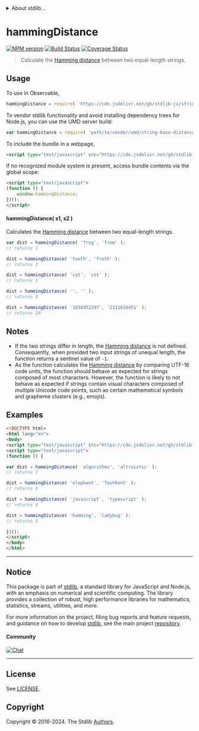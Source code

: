 <!--

@license Apache-2.0

Copyright (c) 2023 The Stdlib Authors.

Licensed under the Apache License, Version 2.0 (the "License");
you may not use this file except in compliance with the License.
You may obtain a copy of the License at

   http://www.apache.org/licenses/LICENSE-2.0

Unless required by applicable law or agreed to in writing, software
distributed under the License is distributed on an "AS IS" BASIS,
WITHOUT WARRANTIES OR CONDITIONS OF ANY KIND, either express or implied.
See the License for the specific language governing permissions and
limitations under the License.

-->


<details>
  <summary>
    About stdlib...
  </summary>
  <p>We believe in a future in which the web is a preferred environment for numerical computation. To help realize this future, we've built stdlib. stdlib is a standard library, with an emphasis on numerical and scientific computation, written in JavaScript (and C) for execution in browsers and in Node.js.</p>
  <p>The library is fully decomposable, being architected in such a way that you can swap out and mix and match APIs and functionality to cater to your exact preferences and use cases.</p>
  <p>When you use stdlib, you can be absolutely certain that you are using the most thorough, rigorous, well-written, studied, documented, tested, measured, and high-quality code out there.</p>
  <p>To join us in bringing numerical computing to the web, get started by checking us out on <a href="https://github.com/stdlib-js/stdlib">GitHub</a>, and please consider <a href="https://opencollective.com/stdlib">financially supporting stdlib</a>. We greatly appreciate your continued support!</p>
</details>

# hammingDistance

[![NPM version][npm-image]][npm-url] [![Build Status][test-image]][test-url] [![Coverage Status][coverage-image]][coverage-url] <!-- [![dependencies][dependencies-image]][dependencies-url] -->

> Calculate the [Hamming distance][hamming-distance] between two equal-length strings.

<!-- Package usage documentation. -->



<section class="usage">

## Usage

To use in Observable,

```javascript
hammingDistance = require( 'https://cdn.jsdelivr.net/gh/stdlib-js/string-base-distances-hamming@umd/browser.js' )
```

To vendor stdlib functionality and avoid installing dependency trees for Node.js, you can use the UMD server build:

```javascript
var hammingDistance = require( 'path/to/vendor/umd/string-base-distances-hamming/index.js' )
```

To include the bundle in a webpage,

```html
<script type="text/javascript" src="https://cdn.jsdelivr.net/gh/stdlib-js/string-base-distances-hamming@umd/browser.js"></script>
```

If no recognized module system is present, access bundle contents via the global scope:

```html
<script type="text/javascript">
(function () {
    window.hammingDistance;
})();
</script>
```

#### hammingDistance( s1, s2 )

Calculates the [Hamming distance][hamming-distance] between two equal-length strings.

```javascript
var dist = hammingDistance( 'frog', 'from' );
// returns 1

dist = hammingDistance( 'tooth', 'froth' );
// returns 2

dist = hammingDistance( 'cat', 'cot' );
// returns 1

dist = hammingDistance( '', '' );
// returns 0

dist = hammingDistance( '1638452297', '2311638451' );
// returns 10
```

</section>

<!-- /.usage -->

<!-- Package notes. Make sure to keep an empty line after the `section` element and another before the `/section` close. -->

<section class="notes">

## Notes

-   If the two strings differ in length, the [Hamming distance][hamming-distance] is not defined. Consequently, when provided two input strings of unequal length, the function returns a sentinel value of `-1`.  
-   As the function calculates the [Hamming distance][hamming-distance] by comparing UTF-16 code units, the function should behave as expected for strings composed of most characters. However, the function is likely to not behave as expected if strings contain visual characters composed of multiple Unicode code points, such as certain mathematical symbols and grapheme clusters (e.g., emojis).

</section>

<!-- /.notes -->

<!-- Package usage examples. -->

<section class="examples">

## Examples

```html
<!DOCTYPE html>
<html lang="en">
<body>
<script type="text/javascript" src="https://cdn.jsdelivr.net/gh/stdlib-js/string-base-distances-hamming@umd/browser.js"></script>
<script type="text/javascript">
(function () {

var dist = hammingDistance( 'algorithms', 'altruistic' );
// returns 7

dist = hammingDistance( 'elephant', 'Tashkent' );
// returns 6

dist = hammingDistance( 'javascript', 'typescript' );
// returns 4

dist = hammingDistance( 'hamming', 'ladybug' );
// returns 5

})();
</script>
</body>
</html>
```

</section>

<!-- /.examples -->

<!-- Section for related `stdlib` packages. Do not manually edit this section, as it is automatically populated. -->

<section class="related">

</section>

<!-- /.related -->

<!-- Section for all links. Make sure to keep an empty line after the `section` element and another before the `/section` close. -->


<section class="main-repo" >

* * *

## Notice

This package is part of [stdlib][stdlib], a standard library for JavaScript and Node.js, with an emphasis on numerical and scientific computing. The library provides a collection of robust, high performance libraries for mathematics, statistics, streams, utilities, and more.

For more information on the project, filing bug reports and feature requests, and guidance on how to develop [stdlib][stdlib], see the main project [repository][stdlib].

#### Community

[![Chat][chat-image]][chat-url]

---

## License

See [LICENSE][stdlib-license].


## Copyright

Copyright &copy; 2016-2024. The Stdlib [Authors][stdlib-authors].

</section>

<!-- /.stdlib -->

<!-- Section for all links. Make sure to keep an empty line after the `section` element and another before the `/section` close. -->

<section class="links">

[npm-image]: http://img.shields.io/npm/v/@stdlib/string-base-distances-hamming.svg
[npm-url]: https://npmjs.org/package/@stdlib/string-base-distances-hamming

[test-image]: https://github.com/stdlib-js/string-base-distances-hamming/actions/workflows/test.yml/badge.svg?branch=v0.2.1
[test-url]: https://github.com/stdlib-js/string-base-distances-hamming/actions/workflows/test.yml?query=branch:v0.2.1

[coverage-image]: https://img.shields.io/codecov/c/github/stdlib-js/string-base-distances-hamming/main.svg
[coverage-url]: https://codecov.io/github/stdlib-js/string-base-distances-hamming?branch=main

<!--

[dependencies-image]: https://img.shields.io/david/stdlib-js/string-base-distances-hamming.svg
[dependencies-url]: https://david-dm.org/stdlib-js/string-base-distances-hamming/main

-->

[chat-image]: https://img.shields.io/gitter/room/stdlib-js/stdlib.svg
[chat-url]: https://app.gitter.im/#/room/#stdlib-js_stdlib:gitter.im

[stdlib]: https://github.com/stdlib-js/stdlib

[stdlib-authors]: https://github.com/stdlib-js/stdlib/graphs/contributors

[umd]: https://github.com/umdjs/umd
[es-module]: https://developer.mozilla.org/en-US/docs/Web/JavaScript/Guide/Modules

[deno-url]: https://github.com/stdlib-js/string-base-distances-hamming/tree/deno
[deno-readme]: https://github.com/stdlib-js/string-base-distances-hamming/blob/deno/README.md
[umd-url]: https://github.com/stdlib-js/string-base-distances-hamming/tree/umd
[umd-readme]: https://github.com/stdlib-js/string-base-distances-hamming/blob/umd/README.md
[esm-url]: https://github.com/stdlib-js/string-base-distances-hamming/tree/esm
[esm-readme]: https://github.com/stdlib-js/string-base-distances-hamming/blob/esm/README.md
[branches-url]: https://github.com/stdlib-js/string-base-distances-hamming/blob/main/branches.md

[stdlib-license]: https://raw.githubusercontent.com/stdlib-js/string-base-distances-hamming/main/LICENSE

[hamming-distance]: https://en.wikipedia.org/wiki/Hamming_distance

</section>

<!-- /.links -->
